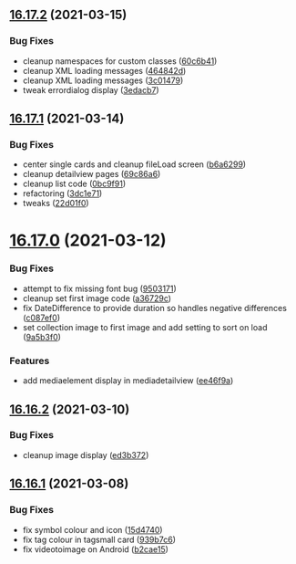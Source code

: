 ## [16.17.2](https://github.com/phandcock/GrampsView/compare/v16.17.1...v16.17.2) (2021-03-15)


### Bug Fixes

* cleanup namespaces for custom classes ([60c6b41](https://github.com/phandcock/GrampsView/commit/60c6b4140ce06ee3905f4ee877b5650bf38fbe3d))
* cleanup XML loading messages ([464842d](https://github.com/phandcock/GrampsView/commit/464842d1c6c331ff0280ba74222960e1f3dae37b))
* cleanup XML loading messages ([3c01479](https://github.com/phandcock/GrampsView/commit/3c014796fe3fb8c3ece61e6720b164593b1986e6))
* tweak errordialog display ([3edacb7](https://github.com/phandcock/GrampsView/commit/3edacb74198bc2fa9528f0ab35f93bc5c7e4871c))



## [16.17.1](https://github.com/phandcock/GrampsView/compare/v16.17.0...v16.17.1) (2021-03-14)


### Bug Fixes

* center single cards and cleanup fileLoad screen ([b6a6299](https://github.com/phandcock/GrampsView/commit/b6a62999d3c5106b9d87b1114cb50b8da8a535ab))
* cleanup detailview pages ([69c86a6](https://github.com/phandcock/GrampsView/commit/69c86a63d256147d5056ff563d3d4a62df91cf3c))
* cleanup list code ([0bc9f91](https://github.com/phandcock/GrampsView/commit/0bc9f91ff072e9404c6dab931f92617bf6b39ac3))
* refactoring ([3dc1e71](https://github.com/phandcock/GrampsView/commit/3dc1e7126aadaf5aa5fd7b142f45210f0624b7c6))
* tweaks ([22d01f0](https://github.com/phandcock/GrampsView/commit/22d01f043bcd1eac4ac0b8525f5512e8fe8b3a8f))



# [16.17.0](https://github.com/phandcock/GrampsView/compare/v16.16.2...v16.17.0) (2021-03-12)


### Bug Fixes

* attempt to fix missing font bug ([9503171](https://github.com/phandcock/GrampsView/commit/9503171b30ccc7335ae4eb0b903041c115718f6d))
* cleanup set first image code ([a36729c](https://github.com/phandcock/GrampsView/commit/a36729ce51d3b0bc9733fc222cf6d382b49102ac))
* fix DateDifference to provide duration so handles negative differences ([c087ef0](https://github.com/phandcock/GrampsView/commit/c087ef0e4eb89c06c0994b816127fab442387096))
* set collection image to first image and add setting to sort on load ([9a5b3f0](https://github.com/phandcock/GrampsView/commit/9a5b3f09c3e3c7d902ecaeb1138eed8b1734052a))


### Features

* add mediaelement display in mediadetailview ([ee46f9a](https://github.com/phandcock/GrampsView/commit/ee46f9a60fea17affc3c2c61de586c5d4b9e97cd))



## [16.16.2](https://github.com/phandcock/GrampsView/compare/v16.16.1...v16.16.2) (2021-03-10)


### Bug Fixes

* cleanup image display ([ed3b372](https://github.com/phandcock/GrampsView/commit/ed3b372ce62b5b68bc519b77fc3ad08be667fc77))



## [16.16.1](https://github.com/phandcock/GrampsView/compare/v16.16.0...v16.16.1) (2021-03-08)


### Bug Fixes

* fix symbol colour and icon ([15d4740](https://github.com/phandcock/GrampsView/commit/15d47401e300b71507ebd146fde861ccc9066480))
* fix tag colour in tagsmall card ([939b7c6](https://github.com/phandcock/GrampsView/commit/939b7c69c2203c71a38ca1696f1ae37cbaf3e3eb))
* fix videotoimage on Android ([b2cae15](https://github.com/phandcock/GrampsView/commit/b2cae1564618211c90a230fb4b8678d6b38194bc))



